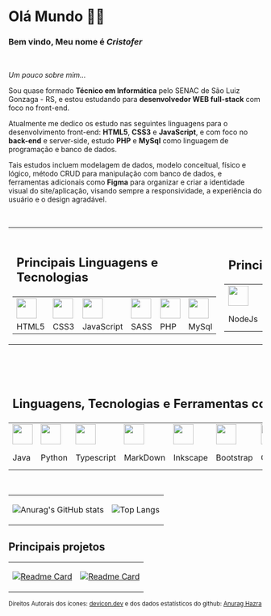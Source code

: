 <link rel="stylesheet" href="https://cdn.jsdelivr.net/gh/devicons/devicon@v2.15.1/devicon.min.css">

# **Olá Mundo** 🖖🏻

### Bem vindo, Meu nome é **_Cristofer_** 

<br>

<i>Um pouco sobre mim...</i>

Sou quase formado **Técnico em Informática** pelo SENAC de São Luiz Gonzaga - RS, e estou estudando para **desenvolvedor WEB full-stack** com foco no front-end.


Atualmente me dedico os estudo nas seguintes linguagens para o desenvolvimento front-end: **HTML5**, **CSS3** e **JavaScript**, e com foco no **back-end** e server-side, estudo **PHP** e **MySql** como linguagem de programação e banco de dados. 

Tais estudos incluem modelagem de dados, modelo conceitual, físico e lógico, método CRUD para manipulação com banco de dados, e ferramentas adicionais como **Figma** para organizar e criar a identidade visual do site/aplicação, visando sempre a responsividade, a experiência do usuário e o design agradável.

<br>

<table width="100%">
  <tbody>
    <tr>
      <td>
        <table width="100%">
          <thead>
            <tr>
              <td colspan="6"><h2><strong>Principais Linguagens e Tecnologias</strong></h2</td>
            </tr>
          </thead>
          <tbody>
            <tr>
              <td><img width="40" src="https://cdn.jsdelivr.net/gh/devicons/devicon/icons/html5/html5-plain.svg"/></td>
              <td><img width="40" src="https://cdn.jsdelivr.net/gh/devicons/devicon/icons/css3/css3-plain.svg"/></td>
              <td><img width="40" src="https://cdn.jsdelivr.net/gh/devicons/devicon/icons/javascript/javascript-plain.svg"/></td>
              <td><img width="40" src="https://cdn.jsdelivr.net/gh/devicons/devicon/icons/sass/sass-original.svg"/></td>
              <td><img width="40" src="https://cdn.jsdelivr.net/gh/devicons/devicon/icons/php/php-plain.svg"/></td>
              <td><img width="40" src="https://cdn.jsdelivr.net/gh/devicons/devicon/icons/mysql/mysql-plain.svg"/></td>
            </tr>
            <tr>
              <td>HTML5</td>
              <td>CSS3</td>
              <td>JavaScript</td>
              <td>SASS</td>
              <td>PHP</td>
              <td>MySql</td>
            </tr>
          </tbody>
        </table>
      </td>
      <td>
        <table width="100%">
          <thead>
            <tr>
              <td colspan="5"><h2><strong>Principais Ferramentas</strong></h2</td>
            </tr>
          </thead>
          <tbody>
            <tr>
              <td><img width="40" src="https://cdn.jsdelivr.net/gh/devicons/devicon/icons/nodejs/nodejs-plain.svg"/></td>
              <td><img width="40" src="https://cdn.jsdelivr.net/gh/devicons/devicon/icons/figma/figma-original.svg"/></td>
              <td><img width="40" src="https://cdn.jsdelivr.net/gh/devicons/devicon/icons/git/git-plain.svg"/></td>
              <td><img width="40" src="https://cdn.jsdelivr.net/gh/devicons/devicon/icons/github/github-original.svg"/></td>
              <td><img width="40" src="https://cdn.jsdelivr.net/gh/devicons/devicon/icons/vscode/vscode-original.svg"/></td>
            </tr>
            <tr>
              <td>NodeJs</td>
              <td>Figma</td>
              <td>Git</td>
              <td>Github</td>
              <td>VS Code</td>
            </tr>
          </tbody>
        </table>
      </td>
    </tr>
    
  </tbody>
</table>


<br>


<br>

<table width="100%" border="0">
  <thead>
    <tr>
      <td colspan="13"><h2><strong>Linguagens, Tecnologias e Ferramentas conhecidas</strong></h2</td>
    </tr>
  </thead>
  <tbody>
    <tr>
      <td><img width="40" src="https://cdn.jsdelivr.net/gh/devicons/devicon/icons/java/java-original-wordmark.svg"/></td>
      <td><img width="40" src="https://cdn.jsdelivr.net/gh/devicons/devicon/icons/python/python-plain.svg"/></td>
      <td><img width="40" src="https://cdn.jsdelivr.net/gh/devicons/devicon/icons/typescript/typescript-plain.svg"/></td>
      <td><img width="40" src="https://cdn.jsdelivr.net/gh/devicons/devicon/icons/markdown/markdown-original.svg"/></td>
      <td><img width="40" src="https://cdn.jsdelivr.net/gh/devicons/devicon/icons/inkscape/inkscape-plain.svg"/></td>
      <td><img width="40" src="https://cdn.jsdelivr.net/gh/devicons/devicon/icons/bootstrap/bootstrap-plain.svg"/></td>
      <td><img width="40" src="https://cdn.jsdelivr.net/gh/devicons/devicon/icons/canva/canva-original.svg"/></td>
      <td><img width="40" src="https://cdn.jsdelivr.net/gh/devicons/devicon/icons/gimp/gimp-plain.svg"/></td>
      <td><img width="40" src="https://cdn.jsdelivr.net/gh/devicons/devicon/icons/codepen/codepen-plain.svg"/></td>
      <td><img width="40" src="https://cdn.jsdelivr.net/gh/devicons/devicon/icons/illustrator/illustrator-plain.svg"/></td>
      <td><img width="40" src="https://cdn.jsdelivr.net/gh/devicons/devicon/icons/photoshop/photoshop-plain.svg"/></td>
      <td><img width="40" src="https://cdn.jsdelivr.net/gh/devicons/devicon/icons/trello/trello-plain.svg"/></td>
      <td><img width="40" src="https://cdn.jsdelivr.net/gh/devicons/devicon/icons/blender/blender-original.svg"/></td>
    </tr>
    <tr>
      <td>Java</td>
      <td>Python</td>
      <td>Typescript</td>
      <td>MarkDown</td>
      <td>Inkscape</td>
      <td>Bootstrap</td>
      <td>Canvas</td>
      <td>Gimp</td>
      <td>Code Pen</td>
      <td>Ilustrator</td>
      <td>Photoshop</td>
      <td>Trello</td>
      <td>Blender</td>
    </tr>
  </tbody>
</table>

<br>

<table width="100%">
  <tbody>
  <tr>
  <td>
  
  ![Anurag's GitHub stats](https://github-readme-stats.vercel.app/api?username=Cristofer-Vargas&count_private=true&include_all_commits=false&line_height=30&custom_title=Estatística%20de%20Cristofer%20Vargas&locale=pt-br&show_icons=true&theme=slateorange )

  </td>
  <td>

  ![Top Langs](https://github-readme-stats.vercel.app/api/top-langs/?username=Cristofer-Vargas&locale=pt-br&langs_count=10&layout=compact&theme=slateorange&hide=hack)

  </td>
  </tr>
  </tbody>
</table>

## **Principais projetos**

<table width="100%">
  <tbody>
  <tr>
  <td>
  
  [![Readme Card](https://github-readme-stats.vercel.app/api/pin/?username=Cristofer-Vargas&repo=The-Wired-Coffe&theme=slateorange)](https://github.com/Cristofer-Vargas/The-Wired-Coffe)

  </td>
  <td>

  [![Readme Card](https://github-readme-stats.vercel.app/api/pin/?username=Cristofer-Vargas&repo=delivery-slg.com.br&theme=slateorange)](https://github.com/Cristofer-Vargas/delivery-slg.com.br)

  </td>
  </tr>
  </tbody>
</table>


<!-- <div>

  ![willianrod's wakatime stats](https://github-readme-stats.vercel.app/api/wakatime?username=cristofer_vargas&theme=slateorange)

 -->

<small>Direitos Autorais dos ícones: <a title="programming languages, designing, and development tools" href="https://devicon.dev/">devicon.dev</a> e dos dados estatísticos do github: <a title="GitHub Readme Stats" href="https://github.com/anuraghazra/github-readme-stats">Anurag Hazra</a></small>


<!--
**Cristofer-Vargas/Cristofer-Vargas** is a ✨ _special_ ✨ repository because its `README.md` (this file) appears on your GitHub profile.

Here are some ideas to get you started:

- 🔭 I’m currently working on ...
- 🌱 I’m currently learning ...
- 👯 I’m looking to collaborate on ...
- 🤔 I’m looking for help with ...
- 💬 Ask me about ...
- 📫 How to reach me: ...
- 😄 Pronouns: ...
- ⚡ Fun fact: ...
-->

